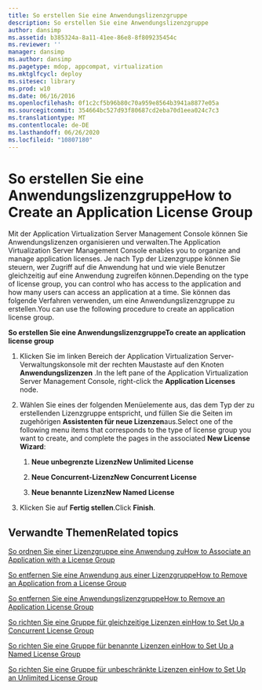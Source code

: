 ```yaml
---
title: So erstellen Sie eine Anwendungslizenzgruppe
description: So erstellen Sie eine Anwendungslizenzgruppe
author: dansimp
ms.assetid: b385324a-8a11-41ee-86e8-8f809235454c
ms.reviewer: ''
manager: dansimp
ms.author: dansimp
ms.pagetype: mdop, appcompat, virtualization
ms.mktglfcycl: deploy
ms.sitesec: library
ms.prod: w10
ms.date: 06/16/2016
ms.openlocfilehash: 0f1c2cf5b96b80c70a959e8564b3941a8877e05a
ms.sourcegitcommit: 354664bc527d93f80687cd2eba70d1eea024c7c3
ms.translationtype: MT
ms.contentlocale: de-DE
ms.lasthandoff: 06/26/2020
ms.locfileid: "10807180"
---
```

# <span data-ttu-id="7f9df-103">So erstellen Sie eine Anwendungslizenzgruppe</span><span class="sxs-lookup"><span data-stu-id="7f9df-103">How to Create an Application License Group</span></span>


<span data-ttu-id="7f9df-104">Mit der Application Virtualization Server Management Console können Sie Anwendungslizenzen organisieren und verwalten.</span><span class="sxs-lookup"><span data-stu-id="7f9df-104">The Application Virtualization Server Management Console enables you to organize and manage application licenses.</span></span> <span data-ttu-id="7f9df-105">Je nach Typ der Lizenzgruppe können Sie steuern, wer Zugriff auf die Anwendung hat und wie viele Benutzer gleichzeitig auf eine Anwendung zugreifen können.</span><span class="sxs-lookup"><span data-stu-id="7f9df-105">Depending on the type of license group, you can control who has access to the application and how many users can access an application at a time.</span></span> <span data-ttu-id="7f9df-106">Sie können das folgende Verfahren verwenden, um eine Anwendungslizenzgruppe zu erstellen.</span><span class="sxs-lookup"><span data-stu-id="7f9df-106">You can use the following procedure to create an application license group.</span></span>

**<span data-ttu-id="7f9df-107">So erstellen Sie eine Anwendungslizenzgruppe</span><span class="sxs-lookup"><span data-stu-id="7f9df-107">To create an application license group</span></span>**

1.  <span data-ttu-id="7f9df-108">Klicken Sie im linken Bereich der Application Virtualization Server-Verwaltungskonsole mit der rechten Maustaste auf den Knoten **Anwendungslizenzen** .</span><span class="sxs-lookup"><span data-stu-id="7f9df-108">In the left pane of the Application Virtualization Server Management Console, right-click the **Application Licenses** node.</span></span>

2.  <span data-ttu-id="7f9df-109">Wählen Sie eines der folgenden Menüelemente aus, das dem Typ der zu erstellenden Lizenzgruppe entspricht, und füllen Sie die Seiten im zugehörigen **Assistenten für neue Lizenzen**aus.</span><span class="sxs-lookup"><span data-stu-id="7f9df-109">Select one of the following menu items that corresponds to the type of license group you want to create, and complete the pages in the associated **New License Wizard**:</span></span>

    1.  **<span data-ttu-id="7f9df-110">Neue unbegrenzte Lizenz</span><span class="sxs-lookup"><span data-stu-id="7f9df-110">New Unlimited License</span></span>**

    2.  **<span data-ttu-id="7f9df-111">Neue Concurrent-Lizenz</span><span class="sxs-lookup"><span data-stu-id="7f9df-111">New Concurrent License</span></span>**

    3.  **<span data-ttu-id="7f9df-112">Neue benannte Lizenz</span><span class="sxs-lookup"><span data-stu-id="7f9df-112">New Named License</span></span>**

3.  <span data-ttu-id="7f9df-113">Klicken Sie auf **Fertig stellen**.</span><span class="sxs-lookup"><span data-stu-id="7f9df-113">Click **Finish**.</span></span>

## <span data-ttu-id="7f9df-114">Verwandte Themen</span><span class="sxs-lookup"><span data-stu-id="7f9df-114">Related topics</span></span>


[<span data-ttu-id="7f9df-115">So ordnen Sie einer Lizenzgruppe eine Anwendung zu</span><span class="sxs-lookup"><span data-stu-id="7f9df-115">How to Associate an Application with a License Group</span></span>](how-to-associate-an-application-with-a-license-group.md)

[<span data-ttu-id="7f9df-116">So entfernen Sie eine Anwendung aus einer Lizenzgruppe</span><span class="sxs-lookup"><span data-stu-id="7f9df-116">How to Remove an Application from a License Group</span></span>](how-to-remove-an-application-from-a-license-group.md)

[<span data-ttu-id="7f9df-117">So entfernen Sie eine Anwendungslizenzgruppe</span><span class="sxs-lookup"><span data-stu-id="7f9df-117">How to Remove an Application License Group</span></span>](how-to-remove-an-application-license-group.md)

[<span data-ttu-id="7f9df-118">So richten Sie eine Gruppe für gleichzeitige Lizenzen ein</span><span class="sxs-lookup"><span data-stu-id="7f9df-118">How to Set Up a Concurrent License Group</span></span>](how-to-set-up-a-concurrent-license-group.md)

[<span data-ttu-id="7f9df-119">So richten Sie eine Gruppe für benannte Lizenzen ein</span><span class="sxs-lookup"><span data-stu-id="7f9df-119">How to Set Up a Named License Group</span></span>](how-to-set-up-a-named-license-group.md)

[<span data-ttu-id="7f9df-120">So richten Sie eine Gruppe für unbeschränkte Lizenzen ein</span><span class="sxs-lookup"><span data-stu-id="7f9df-120">How to Set Up an Unlimited License Group</span></span>](how-to-set-up-an-unlimited-license-group.md)

 

 





